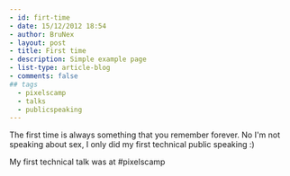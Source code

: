 ```yaml
---
- id: firt-time
- date: 15/12/2012 18:54
- author: BruNex
- layout: post
- title: First time
- description: Simple example page
- list-type: article-blog
- comments: false
## tags
  - pixelscamp
  - talks
  - publicspeaking
---
```



The first time is always something that you remember forever. No I'm not speaking about sex, I only did my first technical public speaking :)

My first technical talk was at #pixelscamp
